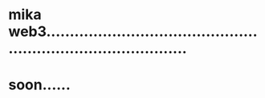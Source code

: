 # mika web3...................................................................................
# soon......
